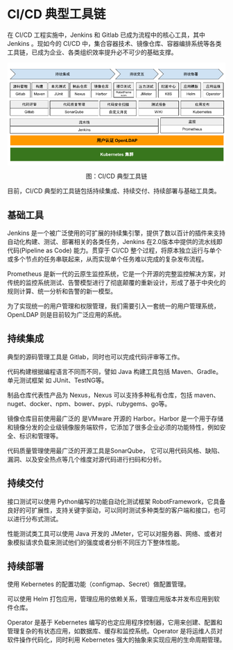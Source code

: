 # CI/CD 典型工具链

在 CI/CD 工程实施中，Jenkins 和 Gitlab 已成为流程中的核心工具，其中 Jenkins 。现如今的 CI/CD 中，集合容器技术、镜像仓库、容器编排系统等各类工具链，已成为企业、各类组织效率提升必不可少的基础支撑。


<div  align="center">
	<img src="../assets/cicd-tools.png" width = "600"  align=center />
	<p>图：CI/CD 典型工具链</p>
</div>

目前，CI/CD 典型的工具链包括持续集成、持续交付、持续部署与基础工具类。

## 基础工具

Jenkins 是一个被广泛使用的可扩展的持续集引擎，提供了数以百计的插件来支持自动化构建、测试、部署相关的各类任务，Jenkins 在2.0版本中提供的流水线即代码(Pipeline as Code) 能力。贯穿于 CI/CD  整个过程，将原本独立运行与单个或多个节点的任务串联起来，从而实现单个任务难以完成的复杂发布流程。

Prometheus 是新一代的云原生监控系统，它是一个开源的完整监控解决方案，对传统的监控系统测试、告警模型进行了彻底颠覆的重新设计，形成了基于中央化的规则计算、统一分析和告警的新一模型。

为了实现统一的用户管理和权限管理，我们需要引入一套统一的用户管理系统，OpenLDAP 则是目前较为广泛应用的系统。

## 持续集成

典型的源码管理工具是 Gitlab，同时也可以完成代码评审等工作。

代码构建根据编程语言不同而不同，譬如 Java 构建工具包括 Maven、Gradle。单元测试框架 如 JUnit、TestNG等。

制品仓库代表性产品为 Nexus，Nexus 可以支持多种私有仓库，包括 maven、nuget、docker、npm、bower、pypi、rubygems、go等。

镜像仓库目前使用最广泛的 是VMware 开源的 Harbor。Harbor 是一个用于存储和镜像分发的企业级镜像服务端软件，它添加了很多企业必须的功能特性，例如安全、标识和管理等。

代码质量管理使用最广泛的开源工具是SonarQube， 它可以用代码风格、缺陷、漏洞、以及安全热点等几个维度对源代码进行扫码和分析。


## 持续交付

接口测试可以使用 Python编写的功能自动化测试框架 RobotFramework，它具备良好的可扩展性，支持关键字驱动，可以同时测试多种类型的客户端和接口，也可以进行分布式测试。

性能测试类工具可以使用 Java 开发的 JMeter，它可以对服务器、网络、或者对象模拟请求负载来测试他们的强度或者分析不同压力下整体性能。

## 持续部署

使用 Kebernetes 的配置功能（configmap、Secret）做配置管理。

可以使用 Helm 打包应用，管理应用的依赖关系，管理应用版本并发布应用到软件仓库。

Operator 是基于 Kebernetes 编写的也定应用程序控制器，它用来创建、配置和管理复杂的有状态应用，如数据库、缓存和监控系统。Operator 是将运维人员对软件操作代码化，同时利用  Kebernetes 强大的抽象来实现应用的生命周期管理。
